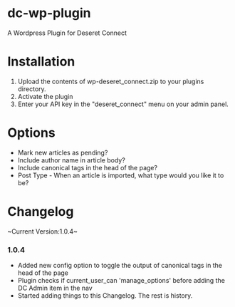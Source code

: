 dc-wp-plugin
============

A Wordpress Plugin for Deseret Connect

Installation
============
1. Upload the contents of wp-deseret_connect.zip to your plugins directory.
2. Activate the plugin
3. Enter your API key in the "deseret_connect" menu on your admin panel.

Options
============
* Mark new articles as pending?
* Include author name in article body?
* Include canonical tags in the head of the page?
* Post Type - When an article is imported, what type would you like it to be?

Changelog
============
~Current Version:1.0.4~

### 1.0.4
* Added new config option to toggle the output of canonical tags in the head of the page
* Plugin checks if current_user_can 'manage_options' before adding the DC Admin item in the nav
* Started adding things to this Changelog. The rest is history.
